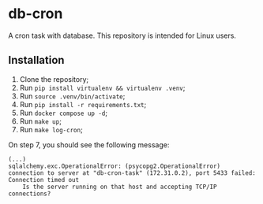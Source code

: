 # db-cron

A cron task with database. This repository is intended for Linux users.

## Installation

1. Clone the repository;
2. Run `pip install virtualenv && virtualenv .venv`;
3. Run `source .venv/bin/activate`;
4. Run `pip install -r requirements.txt`;
5. Run `docker compose up -d`;
6. Run `make up`;
7. Run `make log-cron`;

On step 7, you should see the following message:

```   
(...)
sqlalchemy.exc.OperationalError: (psycopg2.OperationalError) connection to server at "db-cron-task" (172.31.0.2), port 5433 failed: Connection timed out
	Is the server running on that host and accepting TCP/IP connections?

```